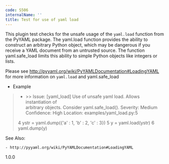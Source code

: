 ```yaml
---
code: S506
internalName: ''
title: Test for use of yaml load
---
```


This plugin test checks for the unsafe usage of the `yaml.load` function
from the PyYAML package. The yaml.load function provides the ability to
construct an arbitrary Python object, which may be dangerous if you
receive a YAML document from an untrusted source. The function
yaml.safe\_load limits this ability to simple Python objects like
integers or lists.

Please see <http://pyyaml.org/wiki/PyYAMLDocumentation#LoadingYAML> for
more information on `yaml.load` and yaml.safe\_load

  - Example

>   - \>\> Issue: \[yaml\_load\] Use of unsafe yaml load. Allows
>     instantiation of  
>     arbitrary objects. Consider yaml.safe\_load(). Severity: Medium
>     Confidence: High Location: examples/yaml\_load.py:5
> 
> 4 ystr = yaml.dump({'a' : 1, 'b' : 2, 'c' : 3}) 5 y = yaml.load(ystr)
> 6 yaml.dump(y)

See Also:

    - http://pyyaml.org/wiki/PyYAMLDocumentation#LoadingYAML

<div class="versionadded">

1.0.0

</div>